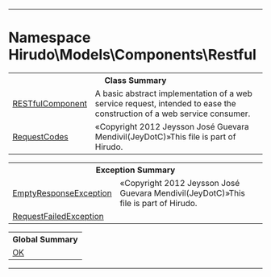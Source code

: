 - - -

# Namespace Hirudo\Models\Components\Restful #

<table class="title">
<tr><th colspan="2" class="title">Class Summary</th></tr>
<tr><td class="name"><a href="https://github.com/JeyDotC/Hirudo-docs/blob/master/hirudo/models/components/restful/restfulcomponent.html">RESTfulComponent</a></td><td class="description">A basic abstract implementation of a web service request, intended to ease
the construction of a web service consumer.</td></tr>
<tr><td class="name"><a href="https://github.com/JeyDotC/Hirudo-docs/blob/master/hirudo/models/components/restful/requestcodes.html">RequestCodes</a></td><td class="description">«Copyright 2012 Jeysson José Guevara Mendivil(JeyDotC)»This file is part of Hirudo.
</td></tr>
</table>

<table class="title">
<tr><th colspan="2" class="title">Exception Summary</th></tr>
<tr><td class="name"><a href="https://github.com/JeyDotC/Hirudo-docs/blob/master/hirudo/models/components/restful/emptyresponseexception.html">EmptyResponseException</a></td><td class="description">«Copyright 2012 Jeysson José Guevara Mendivil(JeyDotC)»This file is part of Hirudo.
</td></tr>
<tr><td class="name"><a href="https://github.com/JeyDotC/Hirudo-docs/blob/master/hirudo/models/components/restful/requestfailedexception.html">RequestFailedException</a></td><td class="description"></td></tr>
</table>

<table class="title">
<tr><th colspan="2" class="title">Global Summary</th></tr>
<tr><td class="name"><a href="package-globals.md#OK">OK</a></td><td class="description"></td></tr>
</table>

- - -

